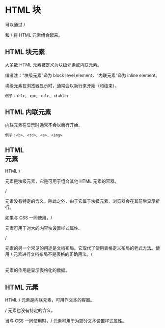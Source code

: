<!-- HTMLkuai.md --- 
;; 
;; Description: 
;; Author: Hongyi Wu(吴鸿毅)
;; Email: wuhongyi@qq.com 
;; Created: 日 6月 30 15:40:15 2019 (+0800)
;; Last-Updated: 日 6月 30 15:43:41 2019 (+0800)
;;           By: Hongyi Wu(吴鸿毅)
;;     Update #: 1
;; URL: http://wuhongyi.cn -->

# HTML 块

可以通过 /<div/> 和 /<span/> 将 HTML 元素组合起来。

## HTML 块元素

大多数 HTML 元素被定义为块级元素或内联元素。

编者注：“块级元素”译为 block level element，“内联元素”译为 inline element。

块级元素在浏览器显示时，通常会以新行来开始（和结束）。

```
例子：<h1>, <p>, <ul>, <table>
```

## HTML 内联元素

内联元素在显示时通常不会以新行开始。

```
例子：<b>, <td>, <a>, <img>
```

## HTML <div> 元素

HTML /<div/> 元素是块级元素，它是可用于组合其他 HTML 元素的容器。

/<div/> 元素没有特定的含义。除此之外，由于它属于块级元素，浏览器会在其前后显示折行。

如果与 CSS 一同使用，/<div/> 元素可用于对大的内容块设置样式属性。

/<div/> 元素的另一个常见的用途是文档布局。它取代了使用表格定义布局的老式方法。使用 /<table/> 元素进行文档布局不是表格的正确用法。/<table/> 元素的作用是显示表格化的数据。

## HTML <span> 元素

HTML /<span/> 元素是内联元素，可用作文本的容器。

/<span/> 元素也没有特定的含义。

当与 CSS 一同使用时，/<span/> 元素可用于为部分文本设置样式属性。




<!-- HTMLkuai.md ends here -->
